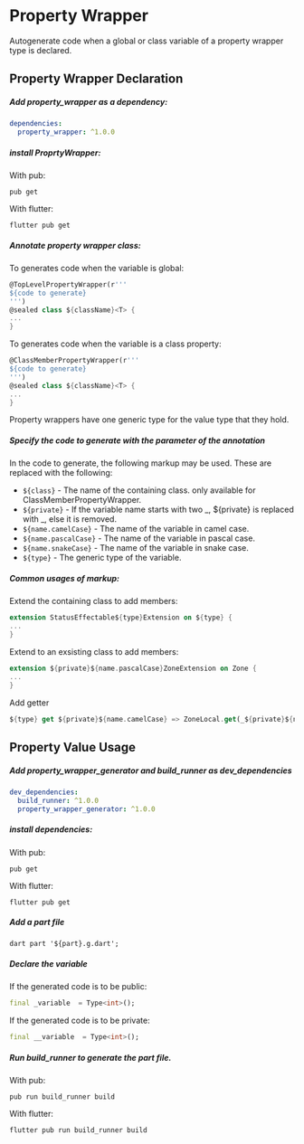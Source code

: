 # Property Wrapper

Autogenerate code when a global or class variable of a property wrapper type is declared.

## Property Wrapper Declaration

##### Add property_wrapper as a dependency:
```yaml
dependencies:
  property_wrapper: ^1.0.0
```

##### install ProprtyWrapper:

With pub:
``` shell
pub get
```

With flutter:
``` shell
flutter pub get
```

##### Annotate property wrapper class:
To generates code when the variable is global:
``` dart
@TopLevelPropertyWrapper(r'''
${code to generate}
''')
@sealed class ${className}<T> {
...
}
```
To generates code when the variable is a class property:
``` dart
@ClassMemberPropertyWrapper(r'''
${code to generate}
''')
@sealed class ${className}<T> {
...
}
```

Property wrappers have one generic type for the value type that they hold.

##### Specify the code to generate with the parameter of the annotation

In the code to generate, the following markup may be used. These are replaced with the following:
* `${class}` - The name of the containing class. only available for ClassMemberPropertyWrapper.
* `${private}` - If the variable name starts with two _, ${private} is replaced with _, else it is removed. 
* `${name.camelCase}` - The name of the variable in camel case.
* `${name.pascalCase}` - The name of the variable in pascal case.
* `${name.snakeCase}` - The name of the variable in snake case.
* `${type}` - The generic type of the variable.

##### Common usages of markup:
Extend the containing class to add members:
```dart
extension StatusEffectable${type}Extension on ${type} {
...
}
```

Extend to an exsisting class to add members:
```dart
extension ${private}${name.pascalCase}ZoneExtension on Zone {
...
}
```
Add getter
```dart
${type} get ${private}${name.camelCase} => ZoneLocal.get(_${private}${name.camelCase});
```
## Property Value Usage

##### Add property_wrapper_generator and build_runner as dev_dependencies

```yaml
dev_dependencies:
  build_runner: ^1.0.0
  property_wrapper_generator: ^1.0.0
```
##### install dependencies:

With pub:
``` shell
pub get
```

With flutter:
``` shell
flutter pub get
```
##### Add a part file
`dart part '${part}.g.dart';`

##### Declare the variable
If the generated code is to be public:
```dart
final _variable  = Type<int>();
```
If the generated code is to be private:
```dart
final __variable  = Type<int>();
```

##### Run build_runner to generate the part file.

With pub:
```shell
pub run build_runner build
```

With flutter:
```shell
flutter pub run build_runner build
```
